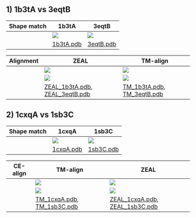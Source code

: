 
## 1) 1b3tA vs 3eqtB
| Shape match | 1b3tA | 3eqtB | 
|------|-------------|-------------|
|  | <img src="../images/alignments/1b3tA_3eqtB/1b3tA_cartoon_MS.png">  | <img src="../images/alignments/1b3tA_3eqtB/3eqtB_cartoon_MS.png">       |
| | [1b3tA.pdb](images/alignments/1b3tA_3eqtB/pdb/1b3tA.pdb)| [3eqtB.pdb](images/alignments/1b3tA_3eqtB/pdb/3eqtB.pdb) |

| Alignment | ZEAL | TM-align | 
|------|-------------|-------------|
|  | <img src="../images/alignments/1b3tA_3eqtB/alignment.png">  |    <img src="../images/alignments/1b3tA_3eqtB/TM_alignment.png">     |
|  |  <img src="../images/alignments/1b3tA_3eqtB/alignment_MS.png"> | <img src="../images/alignments/1b3tA_3eqtB/TM_alignment_MS.png">       |
| | [ZEAL_1b3tA.pdb](images/alignments/1b3tA_3eqtB/pdb/1b3tA_ZEAL.pdb), [ZEAL_3eqtB.pdb](images/alignments/1b3tA_3eqtB/pdb/3eqtB_ZEAL.pdb)| [TM_1b3tA.pdb](images/alignments/1b3tA_3eqtB/pdb/1b3tA_ZEAL.pdb), [TM_3eqtB.pdb](images/alignments/1b3tA_3eqtB/pdb/TM_3eqtB.pdb) |


## 2) 1cxqA vs 1sb3C
| Shape match | 1cxqA | 1sb3C | 
|------|-------------|-------------|
|  | <img src="../images/alignments/1cxqA_1sb3C/1cxqA_cartoon_MS.png">  | <img src="../images/alignments/1cxqA_1sb3C/1sb3C_cartoon_MS.png">       |
| | [1cxqA.pdb](images/alignments/1cxqA_1sb3C/pdb/1cxqA.pdb)| [1sb3C.pdb](images/alignments/1cxqA_1sb3C/pdb/1sb3C.pdb) |

| CE-align | TM-align | ZEAL |
|------|-------------|-------------|
|  |   <img src="../images/alignments/1cxqA_1sb3C/TM_alignment.png">    | <img src="../images/alignments/1cxqA_1sb3C/ZEAL_alignment.png"> |
|  | <img src="../images/alignments/1cxqA_1sb3C/TM_alignment_MS.png">   | <img src="../images/alignments/1cxqA_1sb3C/ZEAL_alignment_MS.png">  | 
| | [TM_1cxqA.pdb](images/alignments/1cxqA_1sb3C/pdb/TM_1cxqA.pdb), [TM_1sb3C.pdb](images/alignments/1cxqA_1sb3C/pdb/TM_1sb3C.pdb) | [ZEAL_1cxqA.pdb](images/alignments/1cxqA_1sb3C/pdb/1cxqA_ZEAL.pdb), [ZEAL_1sb3C.pdb](images/alignments/1cxqA_1sb3C/pdb/1sb3C_ZEAL.pdb) |